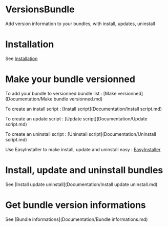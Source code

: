VersionsBundle
==============

Add version information to your bundles, with install, updates, uninstall

Installation
============

See [Installation](Documentation/Installation.md)

Make your bundle versionned
===========================

To add your bundle to versionned bundle list : [Make versionned](Documentation/Make bundle versionned.md)

To create an install script : [Install script](Documentation/Install script.md)

To create an update script : [Update script](Documentation/Update script.md)

To create an uninstall script : [Uninstall script](Documentation/Uninstall script.md)

Use EasyInstaller to make install, update and uninstall easy : [EasyInstaller](Documentation/EasyInstaller.md)

Install, update and uninstall bundles
=====================================

See [Install update uninstall](Documentation/Install update uninstall.md)

Get bundle version informations
===============================

See [Bundle informations](Documentation/Bundle informations.md)
